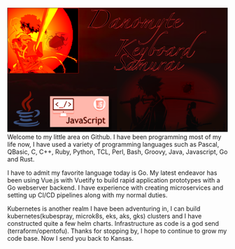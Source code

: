 ![banner](https://github.com/abarbaneld/abarbaneld/blob/master/banner2.png)
Welcome to my little area on Github. I have been programming most of my life now, I have used a variety of programming languages such as Pascal, QBasic, C, C++, Ruby, Python, TCL, Perl, Bash, Groovy, Java, Javascript, Go and Rust.
  
I have to admit my favorite language today is Go. My latest endeavor has been using Vue.js with Vuetify to build rapid application prototypes with a Go webserver backend. I have experience with creating microservices and setting up CI/CD pipelines along with my normal duties.
  
Kubernetes is another realm I have been adventuring in, I can build kubernetes(kubespray, microk8s, eks, aks, gks) clusters and I have constructed quite a few helm charts. Infrastructure as code is a god send (terraform/opentofu). Thanks for stopping by, I hope to continue to grow my code base. Now I send you back to Kansas.

<!--
**abarbaneld/abarbaneld** is a ✨ _special_ ✨ repository because its `README.md` (this file) appears on your GitHub profile.

Here are some ideas to get you started:

- 🔭 I’m currently working on my website www.fluidt.dev
- 🌱 I’m currently learning how to draw on the computer.
- 👯 I’m looking to collaborate on my Adventure Game.
- 🤔 I’m looking for help with agency.
- 💬 Ask me about Javascript.
- 📫 How to reach me: abarbaneld@fluidt.dev
- ⚡ Fun fact: I like to code.
-->
